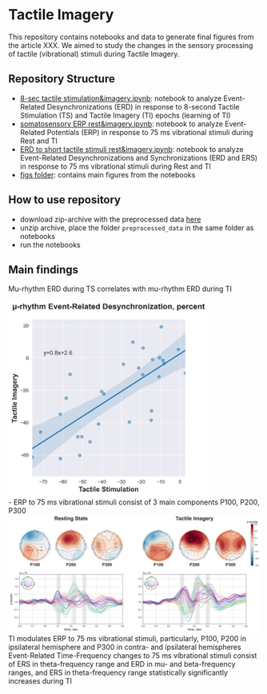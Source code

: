 # Tactile Imagery
This repository contains notebooks and data to generate final figures from the article XXX. We aimed to study the changes in the sensory processing of tactile (vibrational) stimuli during Tactile Imagery.

## Repository Structure
- [8-sec tactile stimulation&imagery.ipynb](https://github.com/MarkaMorozova/Tactile-Imagery/blob/main/1.%208-sec%20tactile%20stimulation%26imagery.ipynb): notebook to analyze Event-Related Desynchronizations (ERD) in response to 8-second Tactile Stimulation (TS) and Tactile Imagery (TI) epochs (learning of TI)
- [somatosensory ERP rest&imagery.ipynb](https://github.com/MarkaMorozova/Tactile-Imagery/blob/main/2.%20somatosensory%20ERP%20rest%26imagery.ipynb): notebook to analyze Event-Related Potentials (ERP) in response to 75 ms vibrational stimuli during Rest and TI
- [ERD to short tactile stimuli rest&imagery.ipynb](https://github.com/MarkaMorozova/Tactile-Imagery/blob/main/3.%20ERD%20to%20short%20tactile%20stimuli%20rest%26imagery.ipynb): notebook to analyze Event-Related Desynchronizations and Synchronizations (ERD and ERS) in response to 75 ms vibrational stimuli during Rest and TI
- [figs folder](https://github.com/MarkaMorozova/Tactile-Imagery/tree/main/figs): contains main figures from the notebooks

## How to use repository
- download zip-archive with the preprocessed data [here](https://drive.google.com/file/d/1NXV7dYO2dlHMTA_AOzInS16sbDLL1QZz/view?usp=sharing) 
- unzip archive, place the folder `preprocessed_data` in the same folder as notebooks
- run the notebooks

## Main findings
Mu-rhythm ERD during TS correlates with mu-rhythm ERD during TI

<img src="figs/correlation_ts_ti.jpg" alt="" width="400">

<br/>
- ERP to 75 ms vibrational stimuli consist of 3 main components P100, P200, P300

<img src="figs/erps.jpg" alt="" width="800">

<br/>
TI modulates ERP to 75 ms vibrational stimuli, particularly, P100, P200 in ipsilateral hemisphere and P300 in contra- and ipsilateral hemispheres

<img src="figs/rest_vs_imagery_erp.gif" alt="" width="600">

<br/>
Event-Related Time-Frequency changes to 75 ms vibrational stimuli consist of ERS in theta-frequency range and ERD in mu- and beta-frequency ranges, and ERS in theta-frequency range statistically significantly increases during TI

<img src="figs/topomaps_powers_pulses.gif" alt="" width="600">
